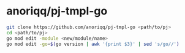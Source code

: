 # anoriqq/pj-tmpl-go

```sh
git clone https://github.com/anoriqq/pj-tmpl-go <path/to/pj>
cd <path/to/pj>
go mod edit -module <new/module/name>
go mod edit -go=$(go version | awk '{print $3}' | sed 's/go//')
```
